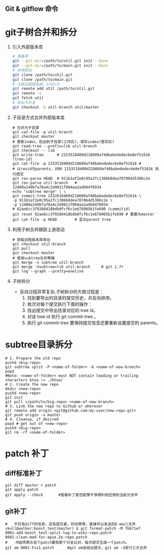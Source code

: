 ## Git & gitflow 命令

# git子树合并和拆分

1. 引入外部版本库

   ```bash
   # 准备库
   git --git-dir=/path/to/util.git init --bare
   git --git-dir=/path/to/main.git init --bare
   # 本地检出
   git clone /path/to/util.git
   git clone /path/to/main.git
   # 注册远程版本库，&fetch
   git remote add util /path/to/util.git
   git remote -v
   git fetch util
   # 检出为分支
   git checkout -b util-branch util/master
   ```

2. 子目录方式合并外部版本库

   ```
   # 合并为子目录
   git cat-file -p util-branch
   git checkout master
   # 更新index，检出到子目录(工作区)，保存index(暂存区)
   git read-tree --prefix=lib util-branch
   git checkout -- lib
   git write-tree      # 2153518409d218609af40babededec6e8ef51616 (tree-id)
   git cat-file -p 2153518409d218609af40babededec6e8ef51616 #
   # 以revid为parents，对树 2153518409d218609af40babededec6e8ef51616 执行提交
   git rev-parse HEAD  # 911b1af2e0c95a2fc1306b8dea707064d5386c2e
   git rev-parse util-branch   # 12408a149bfa78a4c2d4011f884aa2adb04f0934
   echo "subtree merge" | \
   git commit-tree 2153518409d218609af40babededec6e8ef51616 \
   -p 911b1af2e0c95a2fc1306b8dea707064d5386c2e \
   -p 12408a149bfa78a4c2d4011f884aa2adb04f0934
   # 62ae6cc3f9280418bdb0fcf6c1e678905b1fe690 (commitid)
   git reset 62ae6cc3f9280418bdb0fcf6c1e678905b1fe690 # 重置为master
   git cat-file -p HEAD        # 显示parent tree
   ```

3. 利用子树合并跟踪上游改动

   ```
   # 获取远程版本库改动
   git checkout util-branch
   git pull
   git checkout master
   # 使用subtree合并策略
   git merge -s subtree util-branch
   git merge -Xsubtree=lib util-branch     # git 1.7+
   git log --graph --pretty=oneline
   ```

4. 子树拆分

   * 反向过程异常复杂,子树拆分的大致过程是：
     1. 找到要导出的目录的提交历史，并反向排序。
     2. 依次对每个提交执行下面的操作：
     3. 找出提交中导出目录对应的 tree id。
     4. 对该 tree id 执行 git commit-tree 。
     5. 执行 git commit-tree 要保持提交信息还要重新设置提交的 parents。

# subtree目录拆分

```
# 1. Prepare the old repo
pushd <big-repo>
git subtree split -P <name-of-folder> -b <name-of-new-branch>
popd
#Note: <name-of-folder> must NOT contain leading or trailing characters btoa != ./btoa/
# 2. Create the new repo
mkdir <new-repo>
pushd <new-repo>
git init
git pull </path/to/big-repo> <name-of-new-branch>
# 3. Link the new repo to Github or wherever
git remote add origin <git@github.com:my-user/new-repo.git>
git push origin -u master
# 4. Cleanup, if desired
popd # get out of <new-repo>
pushd <big-repo>
git rm -rf <name-of-folder>
```

# patch 补丁

## diff标准补丁

```
git diff master > patch
git apply patch
git apply --check       #查看补丁是否能够干净顺利地应用到当前分支中
```

## git补丁

```
#   不仅有diff的信息，还有提交者，时间等等，直接可以发送的E-mail文件
skull@walker:boost_test(master) $ git format-patch -M fbb71ef
0001-add-boost_test-split-log-to-wiki-repo.patch
0002-clean-mod-for-apue.2e-repo.patch
#   -M选项表示这个patch要和那个分支比对，每次提交生成一个patch。
git am 0001-Fix1.patch      #git am会给出提示，git am -3进行三方合并
```




